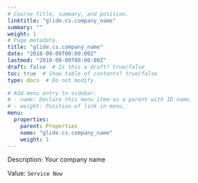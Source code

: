 ```yaml
---
# Course title, summary, and position.
linktitle: "glide.cs.company_name"
summary: ""
weight: 1
# Page metadata.
title: "glide.cs.company_name"
date: "2018-09-09T00:00:00Z"
lastmod: "2018-09-09T00:00:00Z"
draft: false  # Is this a draft? true/false
toc: true  # Show table of contents? true/false
type: docs  # Do not modify.

# Add menu entry to sidebar.
# - name: Declare this menu item as a parent with ID name.
# - weight: Position of link in menu.
menu:
  properties:
    parent: Properties
    name: "glide.cs.company_name"
    weight: 1
---
```


Description: Your company name


Value: `Service Now`